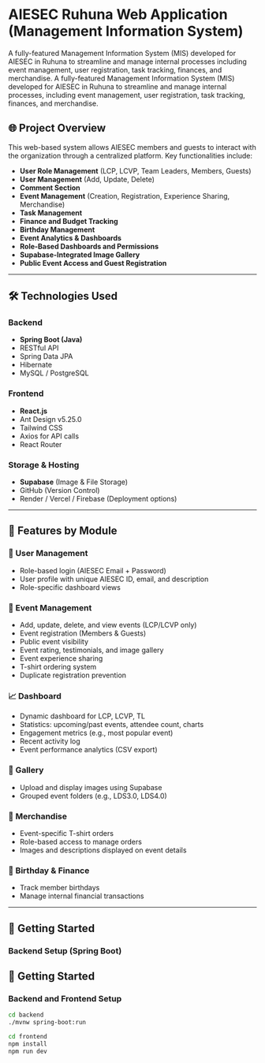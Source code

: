 # AIESEC Ruhuna Web Application (Management Information System)

A fully-featured Management Information System (MIS) developed for AIESEC in Ruhuna to streamline and manage internal processes including event management, user registration, task tracking, finances, and merchandise.
A fully-featured Management Information System (MIS) developed for AIESEC in Ruhuna to streamline and manage internal processes, including event management, user registration, task tracking, finances, and merchandise.

## 🌐 Project Overview

This web-based system allows AIESEC members and guests to interact with the organization through a centralized platform. Key functionalities include:

- **User Role Management** (LCP, LCVP, Team Leaders, Members, Guests)
- **User Management** (Add, Update, Delete)
- **Comment Section**
- **Event Management** (Creation, Registration, Experience Sharing, Merchandise)
- **Task Management**
- **Finance and Budget Tracking**
- **Birthday Management**
- **Event Analytics & Dashboards**
- **Role-Based Dashboards and Permissions**
- **Supabase-Integrated Image Gallery**
- **Public Event Access and Guest Registration**

---

## 🛠️ Technologies Used

### Backend
- **Spring Boot (Java)**
- RESTful API
- Spring Data JPA
- Hibernate
- MySQL / PostgreSQL

### Frontend
- **React.js**
- Ant Design v5.25.0
- Tailwind CSS
- Axios for API calls
- React Router

### Storage & Hosting
- **Supabase** (Image & File Storage)
- GitHub (Version Control)
- Render / Vercel / Firebase (Deployment options)

---

## 📂 Features by Module

### 👥 User Management
- Role-based login (AIESEC Email + Password)
- User profile with unique AIESEC ID, email, and description
- Role-specific dashboard views

### 📅 Event Management
- Add, update, delete, and view events (LCP/LCVP only)
- Event registration (Members & Guests)
- Public event visibility
- Event rating, testimonials, and image gallery
- Event experience sharing
- T-shirt ordering system
- Duplicate registration prevention

### 📈 Dashboard
- Dynamic dashboard for LCP, LCVP, TL
- Statistics: upcoming/past events, attendee count, charts
- Engagement metrics (e.g., most popular event)
- Recent activity log
- Event performance analytics (CSV export)

### 🎨 Gallery
- Upload and display images using Supabase
- Grouped event folders (e.g., LDS3.0, LDS4.0)

### 👕 Merchandise
- Event-specific T-shirt orders
- Role-based access to manage orders
- Images and descriptions displayed on event details

### 🎂 Birthday & Finance
- Track member birthdays
- Manage internal financial transactions

---

## 🚀 Getting Started

### Backend Setup (Spring Boot)
## 🚀 Getting Started

### Backend and Frontend Setup

```bash
cd backend
./mvnw spring-boot:run

cd frontend
npm install
npm run dev

